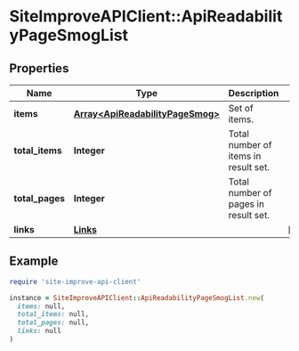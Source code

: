 # SiteImproveAPIClient::ApiReadabilityPageSmogList

## Properties

| Name | Type | Description | Notes |
| ---- | ---- | ----------- | ----- |
| **items** | [**Array&lt;ApiReadabilityPageSmog&gt;**](ApiReadabilityPageSmog.md) | Set of items. |  |
| **total_items** | **Integer** | Total number of items in result set. |  |
| **total_pages** | **Integer** | Total number of pages in result set. |  |
| **links** | [**Links**](Links.md) |  | [optional] |

## Example

```ruby
require 'site-improve-api-client'

instance = SiteImproveAPIClient::ApiReadabilityPageSmogList.new(
  items: null,
  total_items: null,
  total_pages: null,
  links: null
)
```

